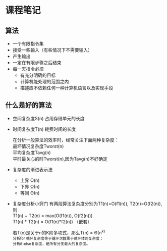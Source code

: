 课程笔记
=============
算法
-------------
* 一个有限指令集
* 接受一些输入（有些情况下不需要输入）
* 产生输出
* 一定在有限步骤之后结束
* 每一天指令必须
  * 有充分明确的目标
  * 计算机能处理的范围之内
  * 描述应不依赖任何一种计算机语言以及实现手段
  
什么是好的算法
--------------
* 空间复杂度S(n)
  占用存储单元的长度<br>
* 时间复杂度T(n)
  耗费时间的长度<br>

  在分析一般算法的效率时，经常关注下面两种复杂度：<br>
  最坏情况复杂度Tworst(n)<br>
  平均复杂度Tavg(n)<br>
  平时最关心的时Tworst(n),因为Tavg(n)不好确定<br>
    
* 复杂度的渐进表示法
   * 上界 O(n)
   * 下界 Ω(n)
   * 等同 Θ(n)
* 复杂度分析小窍门
  有两段算法复杂度分别为T1(n)=O(f1(n)), T2(n)=O(f2(n)),则<br>
  T1(n) + T2(n) = max(O(f1(n)), O(f2(n)))<br>
  T1(n) * T2(n) = O(f1(n)*f2(n))    （嵌套）<br>
    
  若T(n)是关于n的K阶多项式，那么T(n) = Θ(n<sup>k)<br>
  分析for 循环复杂度等于循环次数乘于循环体的复杂度；<br>
  分析if-else复杂度，是所有分支最大的复杂度。<br>
